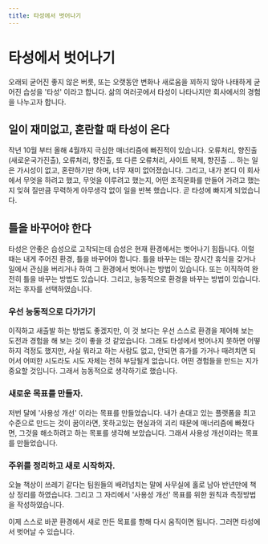 ```yaml
---
title: 타성에서 벗어나기
---
```

# 타성에서 벗어나기

오래되 굳어진 좋지 않은 버릇, 또는 오랫동안 변화나 새로움을 꾀하지 않아 나태하게 굳어진 습성을 '타성' 이라고 합니다. 삶의 여러곳에서 타성이 나타나지만 회사에서의 경험을 나누고자 합니다.

## 일이 재미없고, 혼란할 때 타성이 온다

작년 10월 부터 올해 4월까지 극심한 매너리즘에 빠진적이 있습니다.
오류처리, 향진출(새로운국가진출), 오류처리, 향진출, 또 다른 오류처리, 사이트 복제, 향진출 ...
하는 일은 가시성이 없고, 혼란하기만 하며, 너무 재미 없어졌습니다.
그리고, 내가 본디 이 회사에서 무엇을 하려고 했고, 무엇을 이루려고 했는지, 어떤 조직문화를 만들어 가려고 했는지 잊혀 질만큼 무력하게 아무생각 없이 일을 반복 했습니다.
곧 타성에 빠지게 되었습니다.

## 틀을 바꾸어야 한다

타성은 안좋은 습성으로 고착되는데 습성은 현재 환경에서는 벗어나기 힘듭니다.
이럴 때는 내게 주어진 환경, 틀을 바꾸어야 합니다.
틀을 바꾸는 데는 장시간 휴식을 갖거나 일에서 관심을 버리거나 하여 그 환경에서 벗어나는 방법이 있습니다. 또는 이직하여 완전히 틀을 바꾸는 방법도 있습니다. 그리고, 능동적으로 환경을 바꾸는 방법이 있습니다. 저는 후자를 선택하였습니다.

### 우선 능동적으로 다가가기

이직하고 새출발 하는 방법도 좋겠지만, 이 것 보다는 우선 스스로 환경을 제어해 보는 도전과 경험을 해 보는 것이 좋을 것 같았습니다. 그래도 타성에서 벗어나지 못하면 어떻하지 걱정도 했지만, 사실 뭐라고 하는 사람도 없고, 안되면 휴가를 가거나 때려치면 되어서 어떠한 시도라도 시도 자체는 전혀 부담될게 없습니다. 어떤 경험들을 만드는 지가 중요할 것입니다. 그래서 능동적으로 생각하기로 했습니다.

### 새로운 목표를 만들자.

저번 달에 '사용성 개선' 이라는 목표를 만들었습니다.
내가 손대고 있는 플랫폼을 최고 수준으로 만드는 것이 꿈이라면, 못하고있는 현실과의 괴리 때문에 매너리즘에 빠졌다면, 그것을 해소하려고 하는 목표를 생각해 보았습니다.
그래서 사용성 개선이라는 목표를 만들었습니다.

### 주위를 정리하고 새로 시작하자.

오늘 책상이 쓰레기 같다는 팀원들의 배려넘치는 말에 사무실에 홀로 남아 반년만에 책상 정리를 하였습니다.
그리고 그 자리에서 '사용성 개선' 목표를 위한 원칙과 측정방법을 작성하였습니다.

이제 스스로 바꾼 환경에서 새로 만든 목표를 향해 다시 움직이면 됩니다.
그러면 타성에서 벗어날 수 있습니다. 